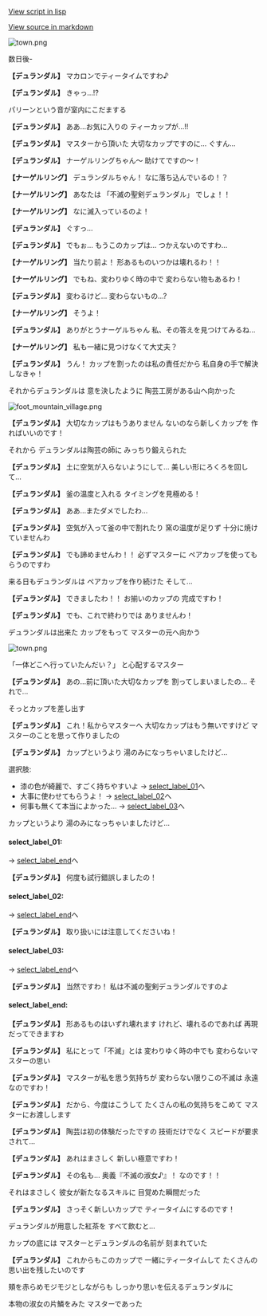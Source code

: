 [View script in lisp](../scripts/10034204.txt)

[View source in markdown](10034204.md)

![town.png](../images/backgrounds/town.png)

数日後-

**【デュランダル】**
マカロンでティータイムですわ♪

**【デュランダル】**
きゃっ…!?

パリーンという音が室内にこだまする

**【デュランダル】**
ああ…お気に入りの
ティーカップが…!!

**【デュランダル】**
マスターから頂いた
大切なカップですのに…
ぐすん…

**【デュランダル】**
ナーゲルリングちゃん〜
助けてですの〜！

**【ナーゲルリング】**
デュランダルちゃん！
なに落ち込んでいるの！？

**【ナーゲルリング】**
あなたは
「不滅の聖剣デュランダル」
でしょ！！

**【ナーゲルリング】**
なに滅入っているのよ！

**【デュランダル】**
ぐすっ…

**【デュランダル】**
でもぉ…
もうこのカップは…
つかえないのですわ…

**【ナーゲルリング】**
当たり前よ！
形あるものいつかは壊れるわ！！

**【ナーゲルリング】**
でもね、変わりゆく時の中で
変わらない物もあるわ！

**【デュランダル】**
変わるけど…
変わらないもの…?

**【ナーゲルリング】**
そうよ！

**【デュランダル】**
ありがとうナーゲルちゃん
私、その答えを見つけてみるね…

**【ナーゲルリング】**
私も一緒に見つけなくて大丈夫？

**【デュランダル】**
うん！
カップを割ったのは私の責任だから
私自身の手で解決しなきゃ！

それからデュランダルは
意を決したように
陶芸工房がある山へ向かった

![foot_mountain_village.png](../images/backgrounds/foot_mountain_village.png)

**【デュランダル】**
大切なカップはもうありません
ないのなら新しくカップを
作ればいいのです！

それから
デュランダルは陶芸の師に
みっちり鍛えられた

**【デュランダル】**
土に空気が入らないようにして…
美しい形にろくろを回して…

**【デュランダル】**
釜の温度と入れる
タイミングを見極める！

**【デュランダル】**
ああ…またダメでしたわ…

**【デュランダル】**
空気が入って釜の中で割れたり
窯の温度が足りず
十分に焼けていませんわ

**【デュランダル】**
でも諦めませんわ！！
必ずマスターに
ペアカップを使ってもらうのですわ

来る日もデュランダルは
ペアカップを作り続けた
そして…

**【デュランダル】**
できましたわ！！
お揃いのカップの
完成ですわ！

**【デュランダル】**
でも、これで終わりでは
ありませんわ！

デュランダルは出来た
カップをもって
マスターの元へ向かう

![town.png](../images/backgrounds/town.png)

「一体どこへ行っていたんだい？」
と心配するマスター

**【デュランダル】**
あの…前に頂いた大切なカップを
割ってしまいましたの…
それで…

そっとカップを差し出す

**【デュランダル】**
これ！私からマスターへ
大切なカップはもう無いですけど
マスターのことを思って作りましたの

**【デュランダル】**
カップというより
湯のみになっちゃいましたけど…

選択肢:
- 漆の色が綺麗で、すごく持ちやすいよ → [select_label_01](#select_label_01)へ
- 大事に使わせてもらうよ！ → [select_label_02](#select_label_02)へ
- 何事も無くて本当によかった… → [select_label_03](#select_label_03)へ

カップというより
湯のみになっちゃいましたけど…

#### select_label_01:
 → [select_label_end](#select_label_end)へ

**【デュランダル】**
何度も試行錯誤しましたの！

#### select_label_02:
 → [select_label_end](#select_label_end)へ

**【デュランダル】**
取り扱いには注意してくださいね！

#### select_label_03:
 → [select_label_end](#select_label_end)へ

**【デュランダル】**
当然ですわ！
私は不滅の聖剣デュランダルですのよ

#### select_label_end:

**【デュランダル】**
形あるものはいずれ壊れます
けれど、壊れるのであれば
再現だってできますわ

**【デュランダル】**
私にとって「不滅」とは
変わりゆく時の中でも
変わらないマスターの思い

**【デュランダル】**
マスターが私を思う気持ちが
変わらない限りこの不滅は
永遠なのですわ！

**【デュランダル】**
だから、今度はこうして
たくさんの私の気持ちをこめて
マスターにお渡しします

**【デュランダル】**
陶芸は初の体験だったですの
技術だけでなく
スピードが要求されて…

**【デュランダル】**
あれはまさしく
新しい極意ですわ！

**【デュランダル】**
その名も…
奥義『不滅の淑女♪』！
なのです！！

それはまさしく
彼女が新たなるスキルに
目覚めた瞬間だった

**【デュランダル】**
さっそく新しいカップで
ティータイムにするのです！

デュランダルが用意した紅茶を
すべて飲むと…

カップの底には
マスターとデュランダルの名前が
刻まれていた

**【デュランダル】**
これからもこのカップで
一緒にティータイムして
たくさんの思い出を残したいのです

頬を赤らめモジモジとしながらも
しっかり思いを伝えるデュランダルに

本物の淑女の片鱗をみた
マスターであった